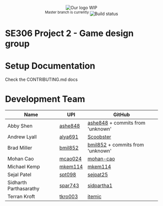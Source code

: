 <div align="center">
<a href="https://github.com/mohan-cao/306P2"><img style="display:inline-block;" src="./bmlogo.png" alt="Our logo WIP"></a>
<br>
<sup>Master branch is currently </sup><a href="https://travis-ci.com/mohan-cao/revilo"><img style="display:inline-block;" src="https://travis-ci.com/mohan-cao/306P2.svg?token=geujzTyWrzPD96doTGqK&branch=master" alt="Build status"></a>
</div>

# SE306 Project 2 - Game design group



# Setup Documentation
Check the CONTRIBUTING.md docs

# Development Team

| Name         | UPI     | GitHub    |
| ------------ | ------- | --------- |
| Abby Shen    | [ashe848](mailto:ashe848@aucklanduni.ac.nz) | [ashe848](http://www.github.com/ashe848) + commits from 'unknown' |
| Andrew Lyall    | [alya691](mailto:alya691@aucklanduni.ac.nz) | [Scoobster](http://www.github.com/Scoobster) |
| Brad Miller    | [bmil852](mailto:bmil852@aucklanduni.ac.nz) | [bmil852](http://www.github.com/bmil852) + commits from 'unknown' |
| Mohan Cao    | [mcao024](mailto:mcao024@aucklanduni.ac.nz) | [mohan-cao](http://www.github.com/mohan-cao) |
| Michael Kemp | [mkem114](mailto:mkem114@aucklanduni.ac.nz) | [mkem114](http://www.github.com/mkem114)   |
| Sejal Patel    | [spt098](mailto:spt098@aucklanduni.ac.nz) | [sejpat25](http://www.github.com/sejpat25) |
| Sidharth Parthasarathy   | [spar743](mailto:spar743@aucklanduni.ac.nz) | [sidpartha1](http://www.github.com/sidpartha1) |
| Terran Kroft | [tkro003](mailto:tkro003@aucklanduni.ac.nz) | [itemic](http://www.github.com/itemic)    |
